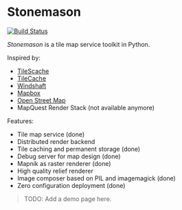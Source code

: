 # Stonemason

[![Build Status](https://travis-ci.org/Kotaimen/stonemason.svg?branch=develop)](https://travis-ci.org/Kotaimen/stonemason)

*Stonemason* is a tile map service toolkit in Python.

Inspired by:

- [TileScache](http://tilestache.org)
- [TileCache](http://tilecache.org)
- [Windshaft](https://github.com/CartoDB/Windshaft)
- [Mapbox](http://www.mapbox.com)
- [Open Street Map](http://wiki.openstreetmap.org/wiki/Renderers)
- MapQuest Render Stack (not available anymore)

Features:

- Tile map service (done)
- Distributed render backend
- Tile caching and permanent storage (done)
- Debug server for map design (done)
- Mapnik as raster renderer (done)
- High quality relief renderer
- Image composer based on PIL and imagemagick (done)
- Zero configuration deployment (done)

> TODO: Add a demo page here.

